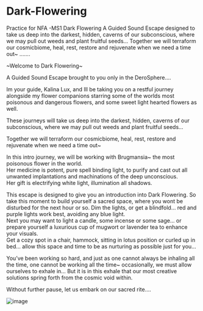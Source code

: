 # Dark-Flowering
Practice for NFA -MS1 Dark Flowering A Guided Sound Escape designed to take us deep into the darkest, hidden, caverns of our subconscious,
where we may pull out weeds and plant fruitful seeds…  Together we will terraform our cosmicbiome, heal, rest, restore and 
rejuvenate when we need a time out~ 
.......


~Welcome to Dark Flowering~

A Guided Sound Escape brought to you only in the DeroSphere….


Im your guide, Kalina Lux, and Ill be taking you on a restful journey alongside my flower companions starring some of the worlds most poisonous and 
dangerous flowers, and some sweet light hearted flowers as well.  

These journeys will take us deep into the darkest, hidden, caverns of our subconscious, where we may pull out weeds and plant fruitful seeds…

Together we will terraform our cosmicbiome, heal, rest, restore and rejuvenate when we need a time out~

In this intro journey, we will be working with Brugmansia~ the most poisonous flower in the world.  
Her medicine is potent, pure spell binding light, to purify and cast out all unwanted implantations and machinations of the deep unconscious.  
Her gift is electrifying white light, illumination all shadows.  

This escape is designed to give you an introduction into Dark Flowering.  So take this moment to build yourself a sacred space, 
where you wont be disturbed for the next hour or so.  Dim the lights, or get a blindfold… red and purple lights work best, avoiding any blue light.  
Next you may want to light a candle, some incense or some sage… or prepare yourself a luxurious cup of mugwort or lavender tea to enhance your visuals.  
Get a cozy spot in a chair, hammock, sitting in lotus position or curled up in bed… allow this space and time to be as nurturing as possible just for you… 

You’ve been working so hard, and just as one cannot always be inhaling all the time, one cannot be working all the time~ occasionally, 
we must allow ourselves to exhale in… But it is in this exhale that our most creative solutions spring forth from the cosmic void within.  

Without further pause, let us embark on our sacred rite…. 


![image](https://user-images.githubusercontent.com/106274284/180627527-07f0c8bc-6ad4-4d0a-80c2-07a824d36811.png)
